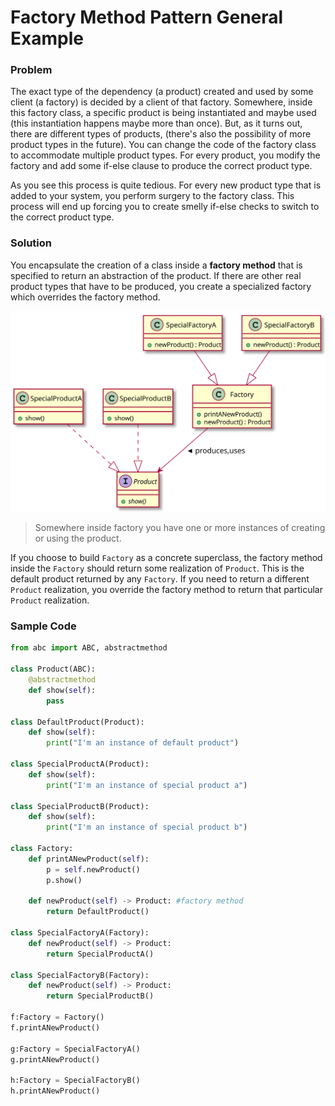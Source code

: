 # Factory Method Pattern General Example

### Problem

The exact type of the dependency (a product) created and used by some client (a factory) is decided by a client of that factory. Somewhere, inside this factory class, a specific product is being instantiated and maybe used (this instantiation happens maybe more than once). But, as it turns out, there are different types of products, (there's also the possibility of more product types in the future). You can change the code of the factory class to accommodate multiple product types. For every product, you modify the factory and add some if-else clause to produce the correct product type.

As you see this process is quite tedious. For every new product type that is added to your system, you perform surgery to the factory class. This process will end up forcing you to create smelly if-else checks to switch to the correct product type.

### Solution

You encapsulate the creation of a class inside a **factory method** that is specified to return an abstraction of the product. If there are other real product types that have to be produced, you create a specialized factory which overrides the factory method.

![factory method class diagram](https://raw.githubusercontent.com/HowDoIGitHelp/CMSC23MDNotes/master/Markdown%20Lecture%20Notes%20and%20Lab%20Exercises/uml/factorymethod.svg)

> Somewhere inside factory you have one or more instances of creating or using the product.

If you choose to build `Factory` as a concrete superclass,  the factory method inside the `Factory` should return some realization of `Product`. This is the default product returned by any `Factory`. If you need to return a different `Product` realization, you override the factory method to return that particular `Product` realization.

### Sample Code

```python
from abc import ABC, abstractmethod

class Product(ABC):
    @abstractmethod
    def show(self):
        pass

class DefaultProduct(Product):
    def show(self):
        print("I'm an instance of default product")

class SpecialProductA(Product):
    def show(self):
        print("I'm an instance of special product a")

class SpecialProductB(Product):
    def show(self):
        print("I'm an instance of special product b")

class Factory:
    def printANewProduct(self):
        p = self.newProduct()
        p.show()

    def newProduct(self) -> Product: #factory method
        return DefaultProduct()

class SpecialFactoryA(Factory):
    def newProduct(self) -> Product:
        return SpecialProductA()

class SpecialFactoryB(Factory):
    def newProduct(self) -> Product:
        return SpecialProductB()

f:Factory = Factory()
f.printANewProduct()

g:Factory = SpecialFactoryA()
g.printANewProduct()

h:Factory = SpecialFactoryB()
h.printANewProduct()
```

